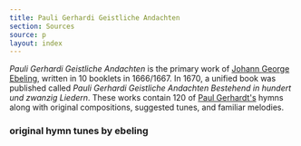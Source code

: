 ```yaml
---
title: Pauli Gerhardi Geistliche Andachten
section: Sources
source: p
layout: index
---
```

_Pauli Gerhardi Geistliche Andachten_ is the primary work of [Johann George Ebeling](/authors/ebeling), written in 10 booklets in 1666/1667. In 1670, a unified book was published called _Pauli Gerhardi Geistliche Andachten Bestehend in hundert und zwanzig Liedern_. These works contain 120 of [Paul Gerhardt's](/authors/gerhardt) hymns along with original compositions, suggested tunes, and familiar melodies.

### original hymn tunes by ebeling


